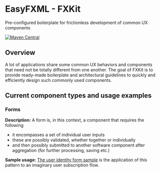 # EasyFXML - FXKit
Pre-configured boilerplate for frictionless development of common UX components

[![Maven Central](https://img.shields.io/maven-central/v/moe.tristan/easyfxml-fxkit.svg?style=for-the-badge)](https://search.maven.org/artifact/moe.tristan/easyfxml-fxkit)

## Overview

A lot of applications share some common UX behaviors and components that need not be totally different from one another. 
The goal of FXKit is to provide ready-made boilerplate and architectural guidelines to quickly and efficiently design such
commonly used components.

## Current component types and usage examples

### Forms
**Description:** A form is, in this context, a component that requires the following
- it encompasses a set of individual user inputs
- these are possibly validated, whether together or individually
- and then possibly submitted to another software component after aggregation (for further processing, saving etc.)

**Sample usage:** [The user identity form sample](../easyfxml-samples/easyfxml-sample-form-user) is the application
of this pattern to an imaginary user subscription flow.
